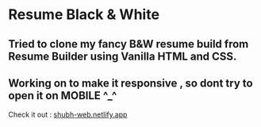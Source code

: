 # Resume Black & White

## Tried to clone my fancy B&W resume build from Resume Builder using Vanilla HTML and CSS.
## Working on to make it responsive , so dont try to open it on MOBILE ^_^ 

Check it out : [shubh-web.netlify.app](https://shubh-web.netlify.app/)